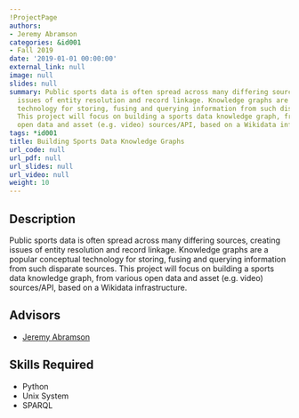 ```yaml
---
!ProjectPage
authors:
- Jeremy Abramson
categories: &id001
- Fall 2019
date: '2019-01-01 00:00:00'
external_link: null
image: null
slides: null
summary: Public sports data is often spread across many differing sources, creating
  issues of entity resolution and record linkage. Knowledge graphs are a popular conceptual
  technology for storing, fusing and querying information from such disparate sources.
  This project will focus on building a sports data knowledge graph, from various
  open data and asset (e.g. video) sources/API, based on a Wikidata infrastructure.
tags: *id001
title: Building Sports Data Knowledge Graphs
url_code: null
url_pdf: null
url_slides: null
url_video: null
weight: 10
---
```

## Description

Public sports data is often spread across many differing sources, creating issues of entity resolution and record linkage. Knowledge graphs are a popular conceptual technology for storing, fusing and querying information from such disparate sources. This project will focus on building a sports data knowledge graph, from various open data and asset (e.g. video) sources/API, based on a Wikidata infrastructure.




## Advisors

* [Jeremy Abramson](../../../author/jeremy-abramson)

## Skills Required


* Python
* Unix System
* SPARQL